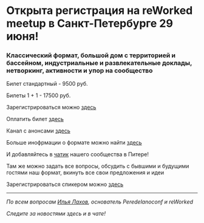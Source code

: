 # Открыта регистрация на **reWorked meetup** в Санкт-Петербурге 29 июня!

### Классический формат, большой дом с территорией и бассейном, индустриальные и развлекательные доклады, нетворкинг, активности и упор на сообщество

Билет стандартный - 9500 руб.

Билеты 1 + 1 - 17500 руб.

Зарегистрироваться можно [здесь](https://docs.google.com/forms/d/154Qu0uh53qeyGPCUCAT-mIUQGjR5fIoVdIVehh2PT-c/edit)

Оплатить билет [здесь](https://www.tinkoff.ru/collectmoney/crowd/lakhov.vsevolod2/ow3Y239902/?short_link=2EaOc4P20fx&httpMethod=GET)

Канал с анонсами [здесь](https://t.me/reworkedconf)

Больше инофрмации о формате можно найти [здесь](/./confs/standard.md)

И добавляйтесь в [чатик]( https://t.me/piter_meetup) нашего сообщества в Питере! 

Там же можно задать все вопросы, обсудить с бывшими и будущими гостями наш формат, вкинуть все свои предложения и идеи

Зарегистрироваться спикером можно [здесь](/./guides/tech-speech.md)

---

_По всем вопросам [Илья Лахов](https://t.me/ilakhov), основатель Peredelanoconf и reWorked_

_Следите за новостями здесь и в чате!_
